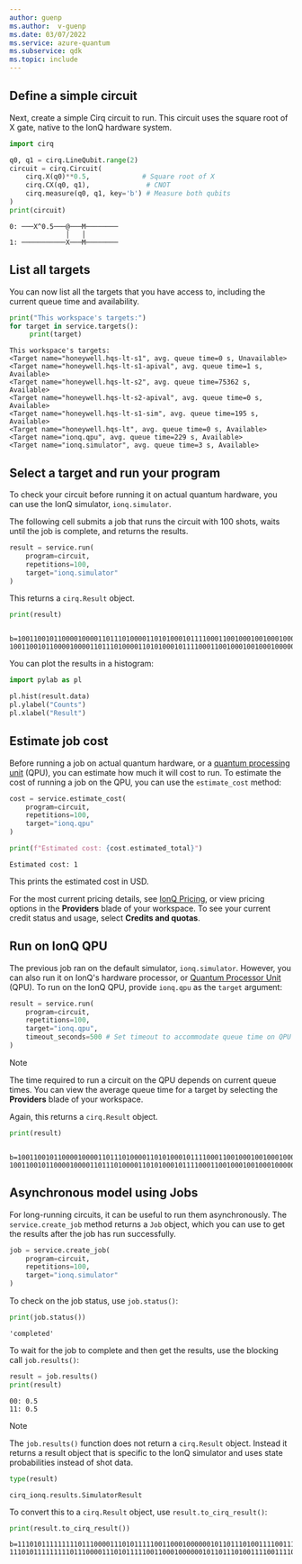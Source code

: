 ```yaml
---
author: guenp
ms.author:  v-guenp
ms.date: 03/07/2022
ms.service: azure-quantum
ms.subservice: qdk
ms.topic: include
---
```


## Define a simple circuit

Next, create a simple Cirq circuit to run. This circuit uses the square
root of X gate, native to the IonQ hardware system.

```python
import cirq

q0, q1 = cirq.LineQubit.range(2)
circuit = cirq.Circuit(
    cirq.X(q0)**0.5,             # Square root of X
    cirq.CX(q0, q1),              # CNOT
    cirq.measure(q0, q1, key='b') # Measure both qubits
)
print(circuit)
```

```output
0: ───X^0.5───@───M────────
              │   │
1: ───────────X───M────────
```

## List all targets

You can now list all the targets that you have access to, including the
current queue time and availability.

```python
print("This workspace's targets:")
for target in service.targets():
     print(target)
```

```output
This workspace's targets:
<Target name="honeywell.hqs-lt-s1", avg. queue time=0 s, Unavailable>
<Target name="honeywell.hqs-lt-s1-apival", avg. queue time=1 s, Available>
<Target name="honeywell.hqs-lt-s2", avg. queue time=75362 s, Available>
<Target name="honeywell.hqs-lt-s2-apival", avg. queue time=0 s, Available>
<Target name="honeywell.hqs-lt-s1-sim", avg. queue time=195 s, Available>
<Target name="honeywell.hqs-lt", avg. queue time=0 s, Available>
<Target name="ionq.qpu", avg. queue time=229 s, Available>
<Target name="ionq.simulator", avg. queue time=3 s, Available>
```

## Select a target and run your program

To check your circuit before running it on actual quantum hardware, you can use the IonQ simulator, `ionq.simulator`.  

The following cell submits a job that runs the circuit with
100 shots, waits until the job is complete, and returns the results.

```python
result = service.run(
    program=circuit,
    repetitions=100,
    target="ionq.simulator"
)
```

This returns a `cirq.Result` object.

```python
print(result)
```

```output
    b=1001100101100001000011011101000011010100010111100011001000100100010000001110010010101110110000011010, 1001100101100001000011011101000011010100010111100011001000100100010000001110010010101110110000011010
```

You can plot the results in a histogram:

```python
import pylab as pl

pl.hist(result.data)
pl.ylabel("Counts")
pl.xlabel("Result")
```

## Estimate job cost

Before running a job on actual quantum hardware, or a [quantum processing unit](xref:microsoft.quantum.target-profiles) (QPU), you can estimate how much it will cost to run. To estimate the cost of running a job on the QPU, you can use the `estimate_cost` method:

```python
cost = service.estimate_cost(
    program=circuit,
    repetitions=100,
    target="ionq.qpu"
)

print(f"Estimated cost: {cost.estimated_total}")
```

```output
Estimated cost: 1
```

This prints the estimated cost in USD.

For the most current pricing details, see [IonQ Pricing](xref:microsoft.quantum.providers.ionq#pricing), or view pricing options in the **Providers** blade of your workspace. To see your current credit status and usage, select **Credits and quotas**.

## Run on IonQ QPU

The previous job ran on the default simulator, `ionq.simulator`. However, you can also run it on IonQ's hardware processor, or [Quantum Processor Unit](xref:microsoft.quantum.target-profiles#quantum-processing-units-qpu-different-profiles) (QPU). To run on the IonQ QPU, provide `ionq.qpu` as the
`target` argument:

```python
result = service.run(
    program=circuit,
    repetitions=100,
    target="ionq.qpu",
    timeout_seconds=500 # Set timeout to accommodate queue time on QPU
)
```

> [!NOTE] 
> The time required to run a circuit on the QPU depends on current queue times. You can view the average queue time for a target by selecting the **Providers** blade of your workspace.

Again, this returns a `cirq.Result` object.

```python
print(result)
```

```output
    b=1001100101100001000011011101000011010100010111100011001000100100010000001110010010101110110000011010, 1001100101100001000011011101000011010100010111100011001000100100010000001110010010101110110000011010
```

## Asynchronous model using Jobs

For long-running circuits, it can be useful to run them asynchronously.
The `service.create_job` method returns a `Job` object, which you can use to
get the results after the job has run successfully.

```python
job = service.create_job(
    program=circuit,
    repetitions=100,
    target="ionq.simulator"
)
```

To check on the job status, use `job.status()`:

```python
print(job.status())
```

```output
'completed'
```

To wait for the job to complete and then get the results, use the blocking
call `job.results()`:

```python
result = job.results()
print(result)
```

```output
00: 0.5
11: 0.5
```

> [!NOTE]
> The `job.results()` function does not return a `cirq.Result` object. Instead it returns a result object that is specific to the IonQ simulator and uses
state probabilities instead of shot data.

```python
type(result)
```

```output
cirq_ionq.results.SimulatorResult
```

To convert this to a `cirq.Result` object, use `result.to_cirq_result()`:

```python
print(result.to_cirq_result())
```

```output
b=1110101111111110111000011101011111001100010000001011011101001111001111001101100111010000001100011100, 1110101111111110111000011101011111001100010000001011011101001111001111001101100111010000001100011100
```
